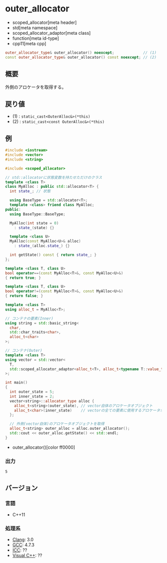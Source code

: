# outer_allocator
* scoped_allocator[meta header]
* std[meta namespace]
* scoped_allocator_adaptor[meta class]
* function[meta id-type]
* cpp11[meta cpp]

```cpp
outer_allocator_type& outer_allocator() noexcept;             // (1)
const outer_allocator_type& outer_allocator() const noexcept; // (2)
```

## 概要
外側のアロケータを取得する。


## 戻り値
- (1) : `static_cast<OuterAlloc&>(*this)`
- (2) : `static_cast<const OuterAlloc&>(*this)`


## 例
```cpp example
#include <iostream>
#include <vector>
#include <string>

#include <scoped_allocator>

// std::allocatorに状態変数を持たせただけのクラス
template <class T>
class MyAlloc : public std::allocator<T> {
  int state_; // 状態

  using BaseType = std::allocator<T>;
  template <class> friend class MyAlloc;
public:
  using BaseType::BaseType;

  MyAlloc(int state = 0)
    : state_(state) {}

  template <class U>
  MyAlloc(const MyAlloc<U>& alloc)
    : state_(alloc.state_) {}

  int getState() const { return state_; }
};

template <class T, class U>
bool operator==(const MyAlloc<T>&, const MyAlloc<U>&)
{ return true; }

template <class T, class U>
bool operator!=(const MyAlloc<T>&, const MyAlloc<U>&)
{ return false; }

template <class T>
using alloc_t = MyAlloc<T>;

// コンテナの要素(Inner)
using string = std::basic_string<
  char,
  std::char_traits<char>,
  alloc_t<char>
>;

// コンテナ(Outer)
template <class T>
using vector = std::vector<
  T,
  std::scoped_allocator_adaptor<alloc_t<T>, alloc_t<typename T::value_type>>
>;

int main()
{
  int outer_state = 5;
  int inner_state = 2;
  vector<string>::allocator_type alloc {
    alloc_t<string>(outer_state), // vector自体のアロケータオブジェクト
    alloc_t<char>(inner_state)    // vectorの全ての要素に使用するアロケータオブジェクト
  };

  // 外側(vector自体)のアロケータオブジェクトを取得
  alloc_t<string> outer_alloc = alloc.outer_allocator();
  std::cout << outer_alloc.getState() << std::endl;
}
```
* outer_allocator()[color ff0000]

### 出力
```
5
```

## バージョン
### 言語
- C++11

### 処理系
- [Clang](/implementation.md#clang): 3.0
- [GCC](/implementation.md#gcc): 4.7.3
- [ICC](/implementation.md#icc): ??
- [Visual C++](/implementation.md#visual_cpp): ??
